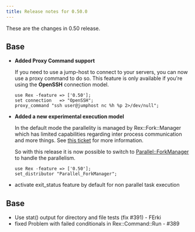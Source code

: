 ```yaml
---
title: Release notes for 0.50.0
---
```


These are the changes in 0.50 release.

## Base

-   **Added Proxy Command support**

    If you need to use a jump-host to connect to your servers, you can now use a proxy command to do so. This feature is only available if you're using the **OpenSSH** connection model.

        use Rex -feature => ['0.50'];
        set connection   => "OpenSSH";
        proxy_command "ssh user@jumphost nc %h %p 2>/dev/null";

-   **Added a new experimental execution model**

    In the default mode the parallelity is managed by Rex::Fork::Manager which has limited capabilities regarding inter process communication and more things. See [this ticket](https://github.com/RexOps/Rex/issues/295) for more information.

    So with this release it is now possible to switch to [Parallel::ForkManager](https://metacpan.org/pod/Parallel::ForkManager) to handle the parallelism.

        use Rex -feature => ['0.50'];
        set_distributor "Parallel_ForkManager";

-   activate exit\_status feature by default for non parallel task execution

## Base

-   Use stat() output for directory and file tests (fix \#391) - FErki
-   fixed Problem with failed conditionals in Rex::Command::Run - \#389

